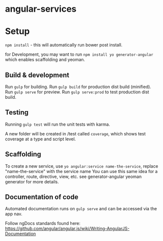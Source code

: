 # angular-services

# Setup

`npm install` - this will automatically run bower post install.

for Development, you may want to run `npm install yo generator-angular` which enables scaffolding and yeoman.

## Build & development

Run `gulp` for building.
Run `gulp build` for production dist build (minified).
Run `gulp serve` for preview.
Run `gulp serve:prod` to test production dist build.

## Testing

Running `gulp test` will run the unit tests with karma.

A new folder will be created in /test called `coverage`, which shows test coverage at a type and script level.

## Scaffolding

To create a new service, use `yo angular:service name-the-service`, replace "name-the-service" with the service name
You can use this same idea for a controller, route, directive, view, etc. see generator-angular yeoman generator for more details.

## Documentation of code

Automated documentation runs on `gulp serve` and can be accessed via the app nav.

Follow ngDocs standards found here: https://github.com/angular/angular.js/wiki/Writing-AngularJS-Documentation
